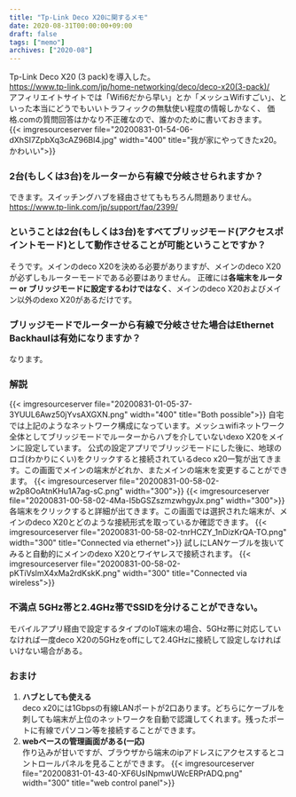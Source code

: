 ```yaml
---
title: "Tp-Link Deco X20に関するメモ"
date: 2020-08-31T00:00:00+09:00
draft: false
tags: ["memo"]
archives: ["2020-08"]
---
```

Tp-Link Deco X20 (3 pack)を導入した。  
https://www.tp-link.com/jp/home-networking/deco/deco-x20(3-pack)/    
アフィリエイトサイトでは「Wifi6だから早い」とか「メッシュWifiすごい」、といった本当にどうでもいいトラフィックの無駄使い程度の情報しかなく、
価格.comの質問回答はかなり不正確なので、誰かのために書いておきます。  
{{< imgresourceserver file="20200831-01-54-06-dXhSI7ZpbXq3cAZ96Bl4.jpg" width="400" title="我が家にやってきたx20。かわいい">}}


### **2台(もしくは3台)をルーターから有線で分岐させられますか？**  
できます。スイッチングハブを経由させてももちろん問題ありません。  
https://www.tp-link.com/jp/support/faq/2399/
### **ということは2台(もしくは3台)をすべてブリッジモード(アクセスポイントモード)として動作させることが可能ということですか？**  
そうです。メインのdeco X20を決める必要がありますが、メインのdeco X20が必ずしもルーターモードである必要はありません。
正確には**各端末をルーター or ブリッジモードに設定するわけではなく**、メインのdeco X20およびメイン以外のdexo X20があるだけです。
### **ブリッジモードでルーターから有線で分岐させた場合はEthernet Backhaulは有効になりますか？**   
なります。

### **解説**
{{< imgresourceserver file="20200831-01-05-37-3YUUL6Awz50jYvsAXGXN.png" width="400" title="Both possible">}}
自宅では上記のようなネットワーク構成になっています。メッシュwifiネットワーク全体としてブリッジモードでルーターからハブを介していないdexo X20をメインに設定しています。
公式の設定アプリでブリッジモードにした後に、地球のロゴ(わかりにくい)をクリックすると接続されているdeco x20一覧が出てきます。この画面でメインの端末がどれか、またメインの端末を変更することができます。
{{< imgresourceserver file="20200831-00-58-02-w2p8OoAtnKHu1A7ag-sC.png" width="300">}}
{{< imgresourceserver file="20200831-00-58-02-4Ma-I5bGSZszmzwhgyJx.png" width="300">}}
各端末をクリックすると詳細が出てきます。この画面では選択された端末が、メインのdeco X20とどのような接続形式を取っているか確認できます。
{{< imgresourceserver file="20200831-00-58-02-tnrHCZY_1nDizKrQA-TO.png" width="300" title="Connected via ethernet">}}
試しにLANケーブルを抜いてみると自動的にメインのdexo X20とワイヤレスで接続されます。
{{< imgresourceserver file="20200831-00-58-02-pKTiVslmX4xMa2rdKskK.png" width="300" title="Connected via wireless">}}
### **不満点 5GHz帯と2.4GHz帯でSSIDを分けることができない。**
モバイルアプリ経由で設定するタイプのIoT端末の場合、5GHz帯に対応していなければ一度deco X20の5GHzをoffにして2.4GHzに接続して設定しなければいけない場合がある。

### **おまけ**
1. **ハブとしても使える**  
deco x20には1Gbpsの有線LANポートが2口あります。どちらにケーブルを刺しても端末が上位のネットワークを自動で認識してくれます。残ったポートに有線でパソコン等を接続することができます。
2. **webベースの管理画面がある(一応)**  
作り込みが甘いですが、ブラウザから端末のipアドレスにアクセスするとコントロールパネルを見ることができます。
{{< imgresourceserver file="20200831-01-43-40-XF6UsINpmwUWcERPrADQ.png" width="300" title="web control panel">}}
